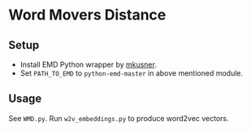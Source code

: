 # Word Movers Distance

## Setup

* Install EMD Python wrapper by [mkusner](https://github.com/mkusner/wmd).
* Set `PATH_TO_EMD` to `python-emd-master` in above mentioned module.

## Usage

See `WMD.py`. Run `w2v_embeddings.py` to produce word2vec vectors.
